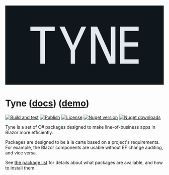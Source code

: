 ![Tyne logo](assets/logo-letterbox.svg)

# Tyne ([docs](https://alexnoddings.github.io/Tyne/docs/)) ([demo](https://alexnoddings.github.io/Tyne/demo/))

[![Build and test](https://img.shields.io/github/actions/workflow/status/alexnoddings/Tyne/build-and-test-main.yml?branch=main&logo=github&label=Main%20build)](https://github.com/alexnoddings/Tyne/actions/workflows/build-and-test-main.yml)
[![Publish](https://img.shields.io/github/actions/workflow/status/alexnoddings/Tyne/publish-all.yml?branch=main&logo=github&label=Publish)](https://github.com/alexnoddings/Tyne/actions/workflows/publish-all.yml)
[![License](https://img.shields.io/github/license/alexnoddings/Tyne?&logo=github)](https://github.com/alexnoddings/Tyne/blob/main/LICENSE)
[![Nuget version](https://img.shields.io/nuget/v/Tyne.Core?label=nuget%20version&logo=nuget)](https://www.nuget.org/packages/Tyne.Core/)
[![Nuget downloads](https://img.shields.io/nuget/dt/Tyne.Core?label=nuget%20downloads&logo=nuget)](https://www.nuget.org/packages/Tyne.Core/)

Tyne is a set of C# packages designed to make line-of-business apps in Blazor more efficiently.

Packages are designed to be à la carte based on a project's requirements. For example, the Blazor components are usable without EF change auditing, and vice versa.

See [the package list](https://alexnoddings.github.io/Tyne/docs/packages/) for details about what packages are available, and how to install them.
